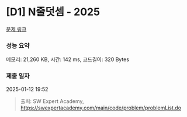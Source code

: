 # [D1] N줄덧셈 - 2025 

[문제 링크](https://swexpertacademy.com/main/code/problem/problemDetail.do?contestProbId=AV5QFZtaAscDFAUq) 

### 성능 요약

메모리: 21,260 KB, 시간: 142 ms, 코드길이: 320 Bytes

### 제출 일자

2025-01-12 19:52



> 출처: SW Expert Academy, https://swexpertacademy.com/main/code/problem/problemList.do
